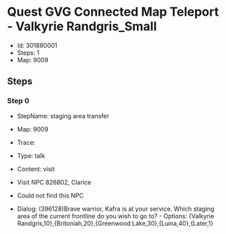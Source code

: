 # Quest GVG Connected Map Teleport - Valkyrie Randgris_Small

- Id: 301880001
- Steps: 1
- Map: 9009

## Steps

### Step 0
- StepName:  staging area transfer
- Map:  9009
- Trace:  
- Type:  talk
- Content:  visit
- Visit NPC 826802, Clarice

- Could not find this NPC
- Dialog: (396128)Brave warrior, Kafra is at your service. Which staging area of the current frontline do you wish to go to? - Options: {Valkyrie Randgris,10},{Britoniah,20},{Greenwood Lake,30},{Luina,40},{Later,1}


